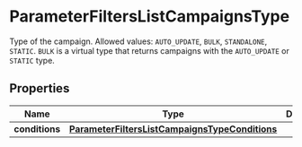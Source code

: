 

# ParameterFiltersListCampaignsType

Type of the campaign. Allowed values: `AUTO_UPDATE`, `BULK`, `STANDALONE`, `STATIC`. `BULK` is a virtual type that returns campaigns with the `AUTO_UPDATE` or `STATIC` type.

## Properties

| Name | Type | Description |
|------------ | ------------- | ------------- |
|**conditions** | [**ParameterFiltersListCampaignsTypeConditions**](ParameterFiltersListCampaignsTypeConditions.md) |  |



